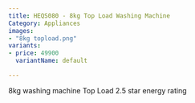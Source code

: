 ```yaml
---
title: HEQS080 - 8kg Top Load Washing Machine
Category: Appliances
images:
- "8kg topload.png"
variants:
- price: 49900
  variantName: default

---
```

8kg washing machine
Top Load
2.5 star energy rating